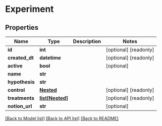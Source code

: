 # Experiment

## Properties
Name | Type | Description | Notes
------------ | ------------- | ------------- | -------------
**id** | **int** |  | [optional] [readonly] 
**created_dt** | **datetime** |  | [optional] [readonly] 
**active** | **bool** |  | [optional] 
**name** | **str** |  | 
**hypothesis** | **str** |  | 
**control** | [**Nested**](Nested.md) |  | [optional] [readonly] 
**treatments** | [**list[Nested]**](Nested.md) |  | [optional] [readonly] 
**notion_url** | **str** |  | [optional] 

[[Back to Model list]](../README.md#documentation-for-models) [[Back to API list]](../README.md#documentation-for-api-endpoints) [[Back to README]](../README.md)


